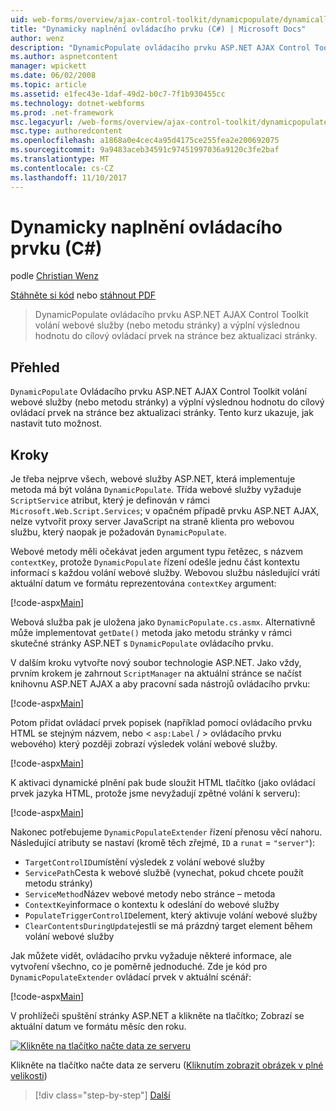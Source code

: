 ```yaml
---
uid: web-forms/overview/ajax-control-toolkit/dynamicpopulate/dynamically-populating-a-control-cs
title: "Dynamicky naplnění ovládacího prvku (C#) | Microsoft Docs"
author: wenz
description: "DynamicPopulate ovládacího prvku ASP.NET AJAX Control Toolkit volání webové služby (nebo metodu stránky) a výplní výslednou hodnotu do cílový ovládací prvek na t..."
ms.author: aspnetcontent
manager: wpickett
ms.date: 06/02/2008
ms.topic: article
ms.assetid: e1fec43e-1daf-49d2-b0c7-7f1b930455cc
ms.technology: dotnet-webforms
ms.prod: .net-framework
msc.legacyurl: /web-forms/overview/ajax-control-toolkit/dynamicpopulate/dynamically-populating-a-control-cs
msc.type: authoredcontent
ms.openlocfilehash: a1868a0e4cec4a95d4175ce255fea2e200692075
ms.sourcegitcommit: 9a9483aceb34591c97451997036a9120c3fe2baf
ms.translationtype: MT
ms.contentlocale: cs-CZ
ms.lasthandoff: 11/10/2017
---
```

<a name="dynamically-populating-a-control-c"></a>Dynamicky naplnění ovládacího prvku (C#)
====================
podle [Christian Wenz](https://github.com/wenz)

[Stáhněte si kód](http://download.microsoft.com/download/d/8/f/d8f2f6f9-1b7c-46ad-9252-e1fc81bdea3e/dynamicpopulate0.cs.zip) nebo [stáhnout PDF](http://download.microsoft.com/download/b/6/a/b6ae89ee-df69-4c87-9bfb-ad1eb2b23373/dynamicpopulate0CS.pdf)

> DynamicPopulate ovládacího prvku ASP.NET AJAX Control Toolkit volání webové služby (nebo metodu stránky) a výplní výslednou hodnotu do cílový ovládací prvek na stránce bez aktualizaci stránky.


## <a name="overview"></a>Přehled

`DynamicPopulate` Ovládacího prvku ASP.NET AJAX Control Toolkit volání webové služby (nebo metodu stránky) a výplní výslednou hodnotu do cílový ovládací prvek na stránce bez aktualizaci stránky. Tento kurz ukazuje, jak nastavit tuto možnost.

## <a name="steps"></a>Kroky

Je třeba nejprve všech, webové služby ASP.NET, která implementuje metoda má být volána `DynamicPopulate`. Třída webové služby vyžaduje `ScriptService` atribut, který je definován v rámci `Microsoft.Web.Script.Services`; v opačném případě prvku ASP.NET AJAX, nelze vytvořit proxy server JavaScript na straně klienta pro webovou službu, který naopak je požadován `DynamicPopulate`.

Webové metody měli očekávat jeden argument typu řetězec, s názvem `contextKey`, protože `DynamicPopulate` řízení odešle jednu část kontextu informací s každou volání webové služby. Webovou službu následující vrátí aktuální datum ve formátu reprezentována `contextKey` argument:

[!code-aspx[Main](dynamically-populating-a-control-cs/samples/sample1.aspx)]

Webová služba pak je uložena jako `DynamicPopulate.cs.asmx`. Alternativně může implementovat `getDate()` metoda jako metodu stránky v rámci skutečné stránky ASP.NET s `DynamicPopulate` ovládacího prvku.

V dalším kroku vytvořte nový soubor technologie ASP.NET. Jako vždy, prvním krokem je zahrnout `ScriptManager` na aktuální stránce se načíst knihovnu ASP.NET AJAX a aby pracovní sada nástrojů ovládacího prvku:

[!code-aspx[Main](dynamically-populating-a-control-cs/samples/sample2.aspx)]

Potom přidat ovládací prvek popisek (například pomocí ovládacího prvku HTML se stejným názvem, nebo &lt; `asp:Label`  / &gt; ovládacího prvku webového) který později zobrazí výsledek volání webové služby.

[!code-aspx[Main](dynamically-populating-a-control-cs/samples/sample3.aspx)]

K aktivaci dynamické plnění pak bude sloužit HTML tlačítko (jako ovládací prvek jazyka HTML, protože jsme nevyžadují zpětné volání k serveru):

[!code-aspx[Main](dynamically-populating-a-control-cs/samples/sample4.aspx)]

Nakonec potřebujeme `DynamicPopulateExtender` řízení přenosu věcí nahoru. Následující atributy se nastaví (kromě těch zřejmé, `ID` a `runat` = `"server"`):

- `TargetControlID`umístění výsledek z volání webové služby
- `ServicePath`Cesta k webové službě (vynechat, pokud chcete použít metodu stránky)
- `ServiceMethod`Název webové metody nebo stránce – metoda
- `ContextKey`informace o kontextu k odeslání do webové služby
- `PopulateTriggerControlID`element, který aktivuje volání webové služby
- `ClearContentsDuringUpdate`jestli se má prázdný target element během volání webové služby

Jak můžete vidět, ovládacího prvku vyžaduje některé informace, ale vytvoření všechno, co je poměrně jednoduché. Zde je kód pro `DynamicPopulateExtender` ovládací prvek v aktuální scénář:

[!code-aspx[Main](dynamically-populating-a-control-cs/samples/sample5.aspx)]

V prohlížeči spuštění stránky ASP.NET a klikněte na tlačítko; Zobrazí se aktuální datum ve formátu měsíc den roku.


[![Klikněte na tlačítko načte data ze serveru](dynamically-populating-a-control-cs/_static/image2.png)](dynamically-populating-a-control-cs/_static/image1.png)

Klikněte na tlačítko načte data ze serveru ([Kliknutím zobrazit obrázek v plné velikosti](dynamically-populating-a-control-cs/_static/image3.png))

>[!div class="step-by-step"]
[Další](dynamically-populating-a-control-using-javascript-code-cs.md)

